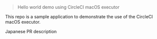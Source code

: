 > Hello world demo using CircleCI macOS executor

This repo is a sample application to demonstrate the use of the CircleCI macOS executor.

Japanese PR description
